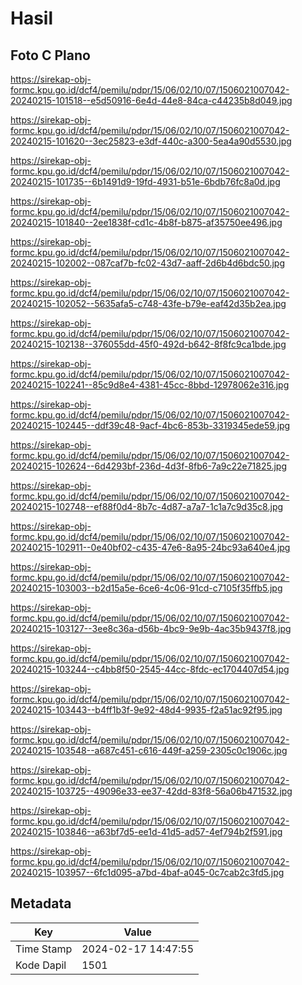 # Hasil

## Foto C Plano

https://sirekap-obj-formc.kpu.go.id/dcf4/pemilu/pdpr/15/06/02/10/07/1506021007042-20240215-101518--e5d50916-6e4d-44e8-84ca-c44235b8d049.jpg

https://sirekap-obj-formc.kpu.go.id/dcf4/pemilu/pdpr/15/06/02/10/07/1506021007042-20240215-101620--3ec25823-e3df-440c-a300-5ea4a90d5530.jpg

https://sirekap-obj-formc.kpu.go.id/dcf4/pemilu/pdpr/15/06/02/10/07/1506021007042-20240215-101735--6b1491d9-19fd-4931-b51e-6bdb76fc8a0d.jpg

https://sirekap-obj-formc.kpu.go.id/dcf4/pemilu/pdpr/15/06/02/10/07/1506021007042-20240215-101840--2ee1838f-cd1c-4b8f-b875-af35750ee496.jpg

https://sirekap-obj-formc.kpu.go.id/dcf4/pemilu/pdpr/15/06/02/10/07/1506021007042-20240215-102002--087caf7b-fc02-43d7-aaff-2d6b4d6bdc50.jpg

https://sirekap-obj-formc.kpu.go.id/dcf4/pemilu/pdpr/15/06/02/10/07/1506021007042-20240215-102052--5635afa5-c748-43fe-b79e-eaf42d35b2ea.jpg

https://sirekap-obj-formc.kpu.go.id/dcf4/pemilu/pdpr/15/06/02/10/07/1506021007042-20240215-102138--376055dd-45f0-492d-b642-8f8fc9ca1bde.jpg

https://sirekap-obj-formc.kpu.go.id/dcf4/pemilu/pdpr/15/06/02/10/07/1506021007042-20240215-102241--85c9d8e4-4381-45cc-8bbd-12978062e316.jpg

https://sirekap-obj-formc.kpu.go.id/dcf4/pemilu/pdpr/15/06/02/10/07/1506021007042-20240215-102445--ddf39c48-9acf-4bc6-853b-3319345ede59.jpg

https://sirekap-obj-formc.kpu.go.id/dcf4/pemilu/pdpr/15/06/02/10/07/1506021007042-20240215-102624--6d4293bf-236d-4d3f-8fb6-7a9c22e71825.jpg

https://sirekap-obj-formc.kpu.go.id/dcf4/pemilu/pdpr/15/06/02/10/07/1506021007042-20240215-102748--ef88f0d4-8b7c-4d87-a7a7-1c1a7c9d35c8.jpg

https://sirekap-obj-formc.kpu.go.id/dcf4/pemilu/pdpr/15/06/02/10/07/1506021007042-20240215-102911--0e40bf02-c435-47e6-8a95-24bc93a640e4.jpg

https://sirekap-obj-formc.kpu.go.id/dcf4/pemilu/pdpr/15/06/02/10/07/1506021007042-20240215-103003--b2d15a5e-6ce6-4c06-91cd-c7105f35ffb5.jpg

https://sirekap-obj-formc.kpu.go.id/dcf4/pemilu/pdpr/15/06/02/10/07/1506021007042-20240215-103127--3ee8c36a-d56b-4bc9-9e9b-4ac35b9437f8.jpg

https://sirekap-obj-formc.kpu.go.id/dcf4/pemilu/pdpr/15/06/02/10/07/1506021007042-20240215-103244--c4bb8f50-2545-44cc-8fdc-ec1704407d54.jpg

https://sirekap-obj-formc.kpu.go.id/dcf4/pemilu/pdpr/15/06/02/10/07/1506021007042-20240215-103443--b4ff1b3f-9e92-48d4-9935-f2a51ac92f95.jpg

https://sirekap-obj-formc.kpu.go.id/dcf4/pemilu/pdpr/15/06/02/10/07/1506021007042-20240215-103548--a687c451-c616-449f-a259-2305c0c1906c.jpg

https://sirekap-obj-formc.kpu.go.id/dcf4/pemilu/pdpr/15/06/02/10/07/1506021007042-20240215-103725--49096e33-ee37-42dd-83f8-56a06b471532.jpg

https://sirekap-obj-formc.kpu.go.id/dcf4/pemilu/pdpr/15/06/02/10/07/1506021007042-20240215-103846--a63bf7d5-ee1d-41d5-ad57-4ef794b2f591.jpg

https://sirekap-obj-formc.kpu.go.id/dcf4/pemilu/pdpr/15/06/02/10/07/1506021007042-20240215-103957--6fc1d095-a7bd-4baf-a045-0c7cab2c3fd5.jpg


## Metadata

| Key        | Value               |
| ---------- | ------------------- |
| Time Stamp | 2024-02-17 14:47:55 |
| Kode Dapil | 1501                |



